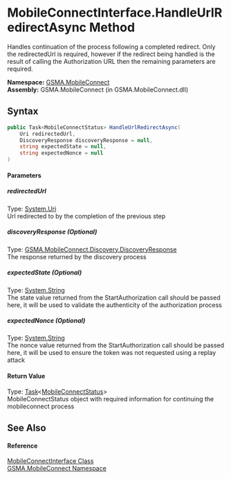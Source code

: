 MobileConnectInterface.HandleUrlRedirectAsync Method
====================================================
Handles continuation of the process following a completed redirect. Only the redirectedUrl is required, however if the redirect being handled is the result of calling the Authorization URL then the remaining parameters are required.

**Namespace:** [GSMA.MobileConnect][1]  
**Assembly:** GSMA.MobileConnect (in GSMA.MobileConnect.dll)

Syntax
------

```csharp
public Task<MobileConnectStatus> HandleUrlRedirectAsync(
	Uri redirectedUrl,
	DiscoveryResponse discoveryResponse = null,
	string expectedState = null,
	string expectedNonce = null
)
```

#### Parameters

##### *redirectedUrl*
Type: [System.Uri][2]  
Url redirected to by the completion of the previous step

##### *discoveryResponse* (Optional)
Type: [GSMA.MobileConnect.Discovery.DiscoveryResponse][3]  
The response returned by the discovery process

##### *expectedState* (Optional)
Type: [System.String][4]  
The state value returned from the StartAuthorization call should be passed here, it will be used to validate the authenticity of the authorization process

##### *expectedNonce* (Optional)
Type: [System.String][4]  
The nonce value returned from the StartAuthorization call should be passed here, it will be used to ensure the token was not requested using a replay attack

#### Return Value
Type: [Task][5]&lt;[MobileConnectStatus][6]>  
MobileConnectStatus object with required information for continuing the mobileconnect process

See Also
--------

#### Reference
[MobileConnectInterface Class][7]  
[GSMA.MobileConnect Namespace][1]  

[1]: ../README.md
[2]: http://msdn.microsoft.com/en-us/library/txt7706a
[3]: ../../GSMA.MobileConnect.Discovery/DiscoveryResponse/README.md
[4]: http://msdn.microsoft.com/en-us/library/s1wwdcbf
[5]: http://msdn.microsoft.com/en-us/library/dd321424
[6]: ../MobileConnectStatus/README.md
[7]: README.md
[8]: ../../_icons/Help.png